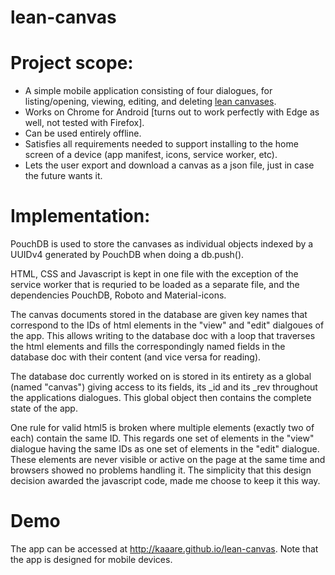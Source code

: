 # lean-canvas

Project scope:
==============
* A simple mobile application consisting of four dialogues, for listing/opening, viewing, editing, and deleting [lean canvases](http://ask.leanstack.com/business-model-design-fundamentals/concepts-and-definitions/what-is-a-lean-canvas).
* Works on Chrome for Android [turns out to work perfectly with Edge as well, not tested with Firefox].
* Can be used entirely offline.
* Satisfies all requirements needed to support installing to the home screen of a device (app manifest, icons, service worker, etc).
* Lets the user export and download a canvas as a json file, just in case the future wants it.


Implementation:
===============
PouchDB is used to store the canvases as individual objects indexed by a UUIDv4 generated by PouchDB when doing a db.push().

HTML, CSS and Javascript is kept in one file with the exception of the service worker that is requried to be loaded as a separate file, and the dependencies PouchDB, Roboto and Material-icons.

The canvas documents stored in the database are given key names that correspond to the IDs of html elements in the "view" and "edit" dialgoues of the app. This allows writing to the database doc with a loop that traverses the html elements and fills the correspondingly named fields in the database doc with their content (and vice versa for reading).

The database doc currently worked on is stored in its entirety as a global (named "canvas") giving access to its fields, its _id and its _rev throughout the applications dialogues. This global object then contains the complete state of the app.

One rule for valid html5 is broken where multiple elements (exactly two of each) contain the same ID. This regards one set of elements in the "view" dialogue having the same IDs as one set of elements in the "edit" dialogue. These elements are never visible or active on the page at the same time and browsers showed no problems handling it. The simplicity that this design decision awarded the javascript code, made me choose to keep it this way.

Demo
====
The app can be accessed at http://kaaare.github.io/lean-canvas. Note that the app is designed for mobile devices.
